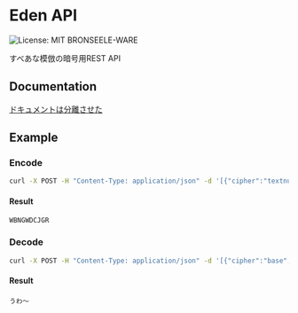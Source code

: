 # Eden API
![License: MIT BRONSEELE-WARE](https://img.shields.io/badge/MIT%20BRONSEELE-WARE?style=flat&label=LICENSE&labelColor=%231b1b1c&color=%23dcd8e2)

すべあな模倣の暗号用REST API

## Documentation
[ドキュメントは分離させた](https://docs.api.eden.x-sns.jp)

## Example
### Encode
```zsh
curl -X POST -H "Content-Type: application/json" -d '[{"cipher":"textnum","text":"うわ〜","mode":true,"radix":16,"encoding":"utf-16be"},{"cipher":"base","base":{"bradix":16,"bpreset":"36-lower","aradix":26,"apreset":"ml26-upper","zero":false}}]' https://api.eden.x-sns.jp;echo
```

#### Result
```
WBNGWDCJGR
```

### Decode
```zsh
curl -X POST -H "Content-Type: application/json" -d '[{"cipher":"base","text":"WBNGWDCJGR","base":{"bradix":26,"bpreset":"ml26-upper","aradix":16,"apreset":"36-lower","zero":true}},{"cipher":"textnum","mode":false,"radix":16,"encoding":"utf-16be"}]' https://api.eden.x-sns.jp;echo
```

#### Result
```
うわ〜
```

